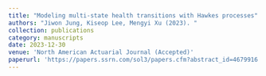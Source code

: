 ```yaml
---
title: "Modeling multi-state health transitions with Hawkes processes"
authors: "Jiwon Jung, Kiseop Lee, Mengyi Xu (2023). "
collection: publications
category: manuscripts  
date: 2023-12-30
venue: 'North American Actuarial Journal (Accepted)' 
paperurl: 'https://papers.ssrn.com/sol3/papers.cfm?abstract_id=4679916' 
---
```

 
